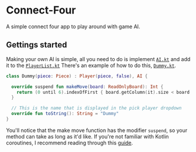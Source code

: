# Connect-Four
A simple connect four app to play around with game AI.

## Gettings started
Making your own AI is simple, all you need to do is implement [`AI.kt`](./app/src/main/java/me/nickellis/connectfour/ai/AI.kt)
and add it to the [`PlayerList.kt`](./app/src/main/java/me/nickellis/connectfour/PlayerList.kt) There's an example of how to 
do this, [`Dummy.kt`](./app/src/main/java/me/nickellis/connectfour/ai/Dummy.kt).

```kotlin
class Dummy(piece: Piece) : Player(piece, false), AI {

  override suspend fun makeMove(board: ReadOnlyBoard): Int {
    return (0 until 6).indexOfFirst { board.getColumn(it).size < board.numOfRows() }
  }

  // This is the name that is displayed in the pick player dropdown
  override fun toString(): String = "Dummy"
}
```

You'll notice that the make move function has the modifier `suspend`, so your method can take as long as it'd like. If you're
not familiar with Kotlin coroutines, I recommend reading through this [guide](https://github.com/Kotlin/kotlinx.coroutines/blob/master/coroutines-guide.md).
